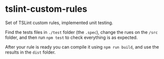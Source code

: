 # tslint-custom-rules


Set of TSLint custom rules, implemented unit testing.

Find the tests files in `./test` folder (the `.spec`), change the rues on the `/src` folder, and then run `npm test` to check everything is as expected.

After your rule is ready you can compile it using `npm run build`, and use the results in the `dist` folder.
